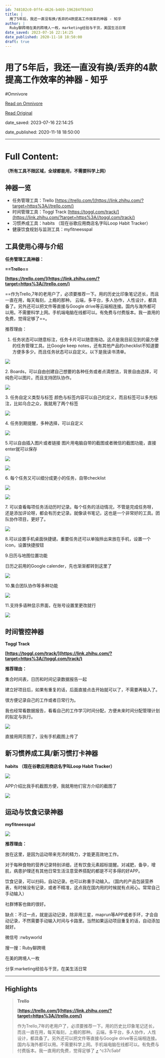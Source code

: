 ```yaml
---
id: 748102c0-0ff4-4626-b469-196284f93d43
title: |
  用了5年后，我还一直没有换/丢弃的4款提高工作效率的神器 - 知乎
author: |
  Ruby聊跨境在美的跨境人一枚，marketing经验与干货，美国生活日常
date_saved: 2023-07-16 22:14:25
date_published: 2020-11-18 18:50:00
draft: true
---
```


# 用了5年后，我还一直没有换/丢弃的4款提高工作效率的神器 - 知乎
#Omnivore

[Read on Omnivore](https://omnivore.app/me/https-zhuanlan-zhihu-com-p-300556101-18961a088a7)

[Read Original](https://zhuanlan.zhihu.com/p/300556101)

date_saved: 2023-07-16 22:14:25

date_published: 2020-11-18 18:50:00

--- 

# Full Content: 

**（所有工具不限区域，全球都能用，不需要科学上网）**

## **神器一览**

* 任务管理工具：Trello [https://trello.com/](https://link.zhihu.com/?target=https%3A//trello.com/)
* 时间管理工具：Toggl Track [https://toggl.com/track/](https://link.zhihu.com/?target=https%3A//toggl.com/track/)
* 习惯养成工具：habits （现在谷歌应用商店名字叫Loop Habit Tracker）
* 健康饮食规划与监测工具：myfitneesspal

## **工具使用心得与介绍**

**任务管理工具神器：** 

**==Trello==**

**[https://trello.com/](https://link.zhihu.com/?target=https%3A//trello.com/)**

==作为Trello,7年的老用户了，必须要推荐一下。用的历史比印象笔记还长，而且一直在用，每天每刻，上瘾的那种。 云端，多平台，多人协作，人性设计，都具备了。另外还可以把文件等直接与Google drive等云端相连接。国内与海外都可以用。不需要科学上网。手机端电脑在线都可以。有免费与付费版本。我一直用的免费，觉得足够了==。

推荐理由：

1. 任务状态可以随意标注，任务卡片可以随意拖动。这点是我目前见到的最方便的任务管理工具。比Google keep notes，还有其他产品的checklist不知道要方便多多少。而且任务状态可以自定义。以下是我读书清单。

![](https://proxy-prod.omnivore-image-cache.app/1238x702,sVoFtliNuXC-IpXwlDSk5FoQrqlbexxDALakTP70ZQqk/https://pic3.zhimg.com/v2-a81ed0e536df385da78440ff81f6ab56_b.jpg)

2\. Boards，可以自由创建自己想要的各种任务或者点滴想法，背景自由选择，可纯色可以图片。而且支持团队协作。

![](https://proxy-prod.omnivore-image-cache.app/1769x812,sWVxj53pJcn4eU_slcNsjUQWybQJx-xoOFm4sojLo4tM/https://pic3.zhimg.com/v2-3e217e515cc75e47b806a091816a9ed2_b.jpg)

  
3\. 任务自定义类型与标签 颜色与标签内容可以自己的定义，而且标签可以多充标注，比如乌合之众，我就用了两个标签

![](https://proxy-prod.omnivore-image-cache.app/1246x709,s0Jt8HtACRBq4GPtbxjXXboKHyDqZWHv61aDq69DljMA/https://pic4.zhimg.com/v2-bebe1ea380ee028ecc2053674ad6f18b_b.jpg)

4\. 任务到期提醒，多种选择，可以自定义

![](https://proxy-prod.omnivore-image-cache.app/852x742,sErLT0wU4qyVJw6EJoSuED8to2L1s99A4pMd_EAl1T8M/https://pic4.zhimg.com/v2-e3bd296626962dadd90742706cfafcf7_b.jpg)

5.可以自由插入图片或者链接 图片用电脑自带的截图或者微信的截图功能，直接enter就可以保存

![](https://proxy-prod.omnivore-image-cache.app/845x575,sAp9SkDYkjLaHSmbkxfywTsGrwxBfP7ZvyrMkamhcGcc/https://pic4.zhimg.com/v2-6017ffe4a85daaf9b73cc7b9274af127_b.jpg)

![](https://proxy-prod.omnivore-image-cache.app/553x303,sMh-3HY2Rrsv0zzKfaCLnDQSdUCgtDyJ6WzTN6ochQs8/https://pic1.zhimg.com/v2-64140459fc030fdff24d8c6ebb53c190_b.jpg)

6\. 每个任务又可以细分成更小的任务，自带checklist

![](https://proxy-prod.omnivore-image-cache.app/755x464,s9fPbS-_a0XnYpqDV8S_wdzcGLudG_kx8XEEocMKbHBc/https://pic2.zhimg.com/v2-cccb1af719923fc480710d8f83117129_b.jpg)

![](https://proxy-prod.omnivore-image-cache.app/737x732,soKE05mRjcxrrE_IVnwrcJ5xkj-EhmAC7uz6klUrwa-k/https://pic3.zhimg.com/v2-34360a8a4b7ede5d0c5be2abf293c8e6_b.jpg)

7\. 可以查看每项任务活动历时记录。每个任务的活动情况，不管是完成任务呀，还是添加评论呀，都会有历史记录。就像读书笔记，这也是一个非常好的工具。团队协作项目，更好了。

![](https://proxy-prod.omnivore-image-cache.app/656x633,sYxmrrG-BZ-GD0eIVktZ9JIFnGu7wkVrT0pcvEUvxUII/https://pic3.zhimg.com/v2-2d6ece7f209e0a29534b31261d0013da_b.jpg)

8.可以设置手机桌面快捷键。重要任务还可以单独拎出来放在手机，设置一个icon，设置快捷按钮

9.日历与地图位置功能

 日历之前用的Google calender，先也渐渐都转到这里了

![](https://proxy-prod.omnivore-image-cache.app/489x296,sb-ngYK5K4DoD6xLLW5wCDgBHIlG5VxXqAZCNpfztg10/https://pic2.zhimg.com/v2-8258ecb57eb739a2b5d0cea8bbe87b3d_b.jpg)

10.集合团队协作等多种功能

![](https://proxy-prod.omnivore-image-cache.app/506x658,sBeSgmjlYfcNhEw1bdFiPWGNX-k57nd-Rbj3FpukRnTc/https://pic1.zhimg.com/v2-8a42ec3e36e2b9c1206f8f76f1071738_b.jpg)

11.支持多语种显示界面，在账号设置里更改就行

![](https://proxy-prod.omnivore-image-cache.app/670x811,sfAUAfeaDdamoqhaWx6DYg5YL9BAOeJ9oI_kd3F__u4g/https://pic3.zhimg.com/v2-d0f86e56eef54f373c727f394f66613e_b.jpg)

## **时间管控神器**

**Toggl Track** 

**[https://toggl.com/track/](https://link.zhihu.com/?target=https%3A//toggl.com/track/)**

**推荐理由：**

集合时间表，日历和时间记录数据报告一起

建立好项目后，如果有重复的话，后面直接点击开始就可以了，不需要再输入了。

很方便记录自己的工作或者日常行为。

我也经常看数据报告，看看自己的工作学习时间分配，方便未来时间分配管理计划的拟定与执行。 

![](https://proxy-prod.omnivore-image-cache.app/399x582,sup8UHPvfV3BmPOtoGZjFaCy_iNyjRgg_qDF7zG0gulc/https://pic1.zhimg.com/v2-0e7b5f751d201c1734cfb9fe2b0231d8_b.jpg)

直接用网页图了，没有手机截图上传了

## **新习惯养成工具/新习惯打卡神器**

**habits （现在谷歌应用商店名字叫Loop Habit Tracker）**

![](https://proxy-prod.omnivore-image-cache.app/737x349,sO2fr4K-EElJRHXUBMa7bagn1uDeeBXo0PrrMhQWQwXc/https://pic3.zhimg.com/v2-5438a6630cc5c81baa0ea74588b54f4a_b.jpg)

APP介绍比我手机截图方便，我就用他们官方介绍的截图了

![](https://proxy-prod.omnivore-image-cache.app/791x858,sjszgnfgIghvE3xvrCHbNm63WDdFziamsNSqj_bJgDss/https://pic3.zhimg.com/v2-32f1588997deabd6019eec481c47629a_b.jpg)

## **运动与饮食记录神器**

**myfitneesspal** 

![](https://proxy-prod.omnivore-image-cache.app/788x344,sXh_tLSAF6S9sOp3hL3QciMoFiePX1cdrn0vQcw65_aA/https://pic4.zhimg.com/v2-53ef254c2e6057dca4f30d011100e583_b.jpg)

**推荐理由：**

放在这里，是因为运动带来充沛的精力，才能更高效地工作。

对于每种食物的营养记录特别详细，还有饮食元素超标提醒。对减肥，备孕，增肌，病患护理还有其他日常生活注意营养搭配的都是不可多得的好APP。

饮食记录，可以扫码，自动记录。也可以称重手动输入。（国内的产品包装营养表，有时候没有记录，或者不精准，这点我在国内用的时候就有点闹心。常常自己手动输入）

社群博客也做的很好。

缺点：不过一点，就是运动记录，除非用三星，maprun等APP或者手环，才会自动记录，不然需要手动输入时间与卡路里。当然如果运动项目重复的话，自动添加就好。

微信号 :rwbyworld

搜一搜：Ruby聊跨境

在美的跨境人一枚

分享:marketing经验与干货，在美生活日常

---

## Highlights

> **Trello**
> 
> **[https://trello.com/](https://link.zhihu.com/?target=https%3A//trello.com/)**
> 
> 作为Trello,7年的老用户了，必须要推荐一下。用的历史比印象笔记还长，而且一直在用，每天每刻，上瘾的那种。 云端，多平台，多人协作，人性设计，都具备了。另外还可以把文件等直接与Google drive等云端相连接。国内与海外都可以用。不需要科学上网。手机端电脑在线都可以。有免费与付费版本。我一直用的免费，觉得足够了 [⤴️](https://omnivore.app/me/https-zhuanlan-zhihu-com-p-300556101-18961a088a7#c37c5abf-b7e8-4a60-8bb6-87b5694d1541)  ^c37c5abf


